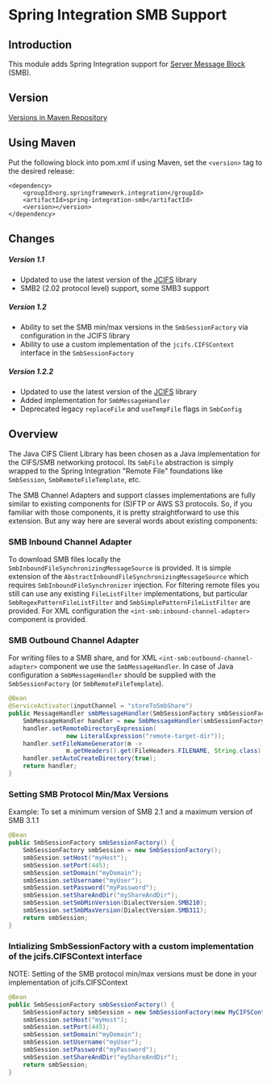 Spring Integration SMB Support
==============================

## Introduction

This module adds Spring Integration support for [Server Message Block][] (SMB).

[Server Message Block]: https://en.wikipedia.org/wiki/Server_Message_Block

## Version

[Versions in Maven Repository](https://repo1.maven.org/maven2/org/springframework/integration/spring-integration-smb/)

## Using Maven

Put the following block into pom.xml if using Maven, set the `<version>` tag to the desired release:

    <dependency>
        <groupId>org.springframework.integration</groupId>
        <artifactId>spring-integration-smb</artifactId>
        <version></version>
    </dependency>

## Changes

##### Version 1.1
 * Updated to use the latest version of the [JCIFS](https://github.com/codelibs/jcifs) library
 * SMB2 (2.02 protocol level) support, some SMB3 support

##### Version 1.2
 * Ability to set the SMB min/max versions in the `SmbSessionFactory` via configuration in the JCIFS library
 * Ability to use a custom implementation of the `jcifs.CIFSContext` interface in the `SmbSessionFactory`
 
##### Version 1.2.2
 * Updated to use the latest version of the [JCIFS](https://github.com/codelibs/jcifs) library
 * Added implementation for `SmbMessageHandler`
 * Deprecated legacy `replaceFile` and `useTempFile` flags in `SmbConfig`

## Overview

The Java CIFS Client Library has been chosen as a Java implementation for the CIFS/SMB networking protocol.
Its `SmbFile` abstraction is simply wrapped to the Spring Integration "Remote File" foundations like `SmbSession`, `SmbRemoteFileTemplate`, etc.

The SMB Channel Adapters and support classes implementations are fully similar to existing components for (S)FTP or AWS S3 protocols.
So, if you familiar with those components, it is pretty straightforward to use this extension. But any way here are several words about existing components:

### SMB Inbound Channel Adapter

To download SMB files locally the `SmbInboundFileSynchronizingMessageSource` is provided.
It is simple extension of the `AbstractInboundFileSynchronizingMessageSource` which requires `SmbInboundFileSynchronizer` injection.
For filtering remote files you still can use any existing `FileListFilter` implementations, but particular `SmbRegexPatternFileListFilter` and `SmbSimplePatternFileListFilter` are provided.
For XML configuration the `<int-smb:inbound-channel-adapter>` component is provided.

### SMB Outbound Channel Adapter

For writing files to a SMB share, and for XML `<int-smb:outbound-channel-adapter>` component we use the `SmbMessageHandler`.
In case of Java configuration a `SmbMessageHandler` should be supplied with the `SmbSessionFactory` (or `SmbRemoteFileTemplate`).

````java
@Bean
@ServiceActivator(inputChannel = "storeToSmbShare")
public MessageHandler smbMessageHandler(SmbSessionFactory smbSessionFactory) {
    SmbMessageHandler handler = new SmbMessageHandler(smbSessionFactory);
    handler.setRemoteDirectoryExpression(
                new LiteralExpression("remote-target-dir"));
    handler.setFileNameGenerator(m ->
                m.getHeaders().get(FileHeaders.FILENAME, String.class) + ".test");
    handler.setAutoCreateDirectory(true);
    return handler;
}
````

### Setting SMB Protocol Min/Max Versions

Example: To set a minimum version of SMB 2.1 and a maximum version of SMB 3.1.1

````java
@Bean
public SmbSessionFactory smbSessionFactory() {
    SmbSessionFactory smbSession = new SmbSessionFactory();
    smbSession.setHost("myHost");
    smbSession.setPort(445);
    smbSession.setDomain("myDomain");
    smbSession.setUsername("myUser");
    smbSession.setPassword("myPassword");
    smbSession.setShareAndDir("myShareAndDir");
    smbSession.setSmbMinVersion(DialectVersion.SMB210);
    smbSession.setSmbMaxVersion(DialectVersion.SMB311);
    return smbSession;
}
````

### Intializing SmbSessionFactory with a custom implementation of the jcifs.CIFSContext interface

NOTE: Setting of the SMB protocol min/max versions must be done in your implementation of jcifs.CIFSContext

````java
@Bean
public SmbSessionFactory smbSessionFactory() {
    SmbSessionFactory smbSession = new SmbSessionFactory(new MyCIFSContext());
    smbSession.setHost("myHost");
    smbSession.setPort(445);
    smbSession.setDomain("myDomain");
    smbSession.setUsername("myUser");
    smbSession.setPassword("myPassword");
    smbSession.setShareAndDir("myShareAndDir");
    return smbSession;
}
````
